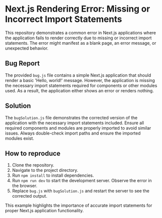 # Next.js Rendering Error: Missing or Incorrect Import Statements

This repository demonstrates a common error in Next.js applications where the application fails to render correctly due to missing or incorrect import statements.  The error might manifest as a blank page, an error message, or unexpected behavior.

## Bug Report

The provided `bug.js` file contains a simple Next.js application that should render a basic 'Hello, world!' message. However, the application is missing the necessary import statements required for components or other modules used. As a result, the application either shows an error or renders nothing. 

## Solution

The `bugSolution.js` file demonstrates the corrected version of the application with the necessary import statements included. Ensure all required components and modules are properly imported to avoid similar issues. Always double-check import paths and ensure the imported modules exist.

## How to reproduce

1. Clone the repository.
2. Navigate to the project directory.
3. Run `npm install` to install dependencies.
4. Run `npm run dev` to start the development server. Observe the error in the browser.
5. Replace `bug.js` with `bugSolution.js` and restart the server to see the corrected output.

This example highlights the importance of accurate import statements for proper Next.js application functionality.